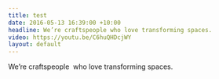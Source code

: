 ```yaml
---
title: test
date: 2016-05-13 16:39:00 +10:00
headline: We’re craftspeople who love transforming spaces.
video: https://youtu.be/C6huQHDcjWY
layout: default
---
```


We’re craftspeople  who love transforming spaces.
